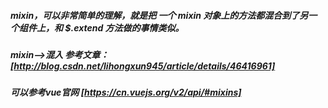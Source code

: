 ##### mixin，可以非常简单的理解，就是把 一个 mixin 对象上的方法都混合到了另一个组件上，和 $.extend 方法做的事情类似。
##### mixin-->混入  参考文章：[http://blog.csdn.net/lihongxun945/article/details/46416961]

##### 可以参考vue官网 [https://cn.vuejs.org/v2/api/#mixins]